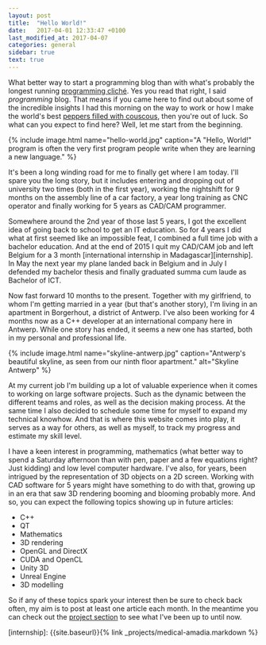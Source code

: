 ```yaml
---
layout: post
title:  "Hello World!"
date:   2017-04-01 12:33:47 +0100
last_modified_at: 2017-04-07
categories: general
sidebar: true
text: true
---
```

What better way to start a programming blog than with what's probably the longest
running [programming cliché][hello-world]. Yes you read that right, I said
*programming* blog. That means if you came here to find out about some of the
incredible insights I had this morning on the way to work or how I make the
world's best [peppers filled with couscous][couscous], then you're out of luck.
So what can you expect to find here? Well, let me start from the beginning.

{% include image.html
name="hello-world.jpg"
caption="A \"Hello, World!\" program is often the very first program people write
when they are learning a new language."
%}

It's been a long winding road for me to finally get where I am today. I'll spare
you the long story, but it includes entering and dropping out of university two
times (both in the first year), working the nightshift for 9 months on the
assembly line of a car factory, a year long training as CNC operator and finally
working for 5 years as CAD/CAM programmer.

Somewhere around the 2nd year of those last 5 years, I got the excellent idea of
going back to school to get an IT education. So for 4 years I did what at first
seemed like an impossible feat, I combined a full time job with a bachelor
education. And at the end of 2015 I quit my CAD/CAM job and left Belgium for a
3 month [international internship in Madagascar][internship]. In May the next
year my plane landed back in Belgium and in July I defended my bachelor thesis
and finally graduated summa cum laude as Bachelor of ICT.

Now fast forward 10 months to the present. Together with my girlfriend, to whom
I'm getting married in a year (but that's another story), I'm living in an
apartment in Borgerhout, a district of Antwerp. I've also been working for 4
months now as a C++ developer at an international company here in Antwerp. While
one story has ended, it seems a new one has started, both in my personal and
professional life.

{% include image.html
name="skyline-antwerp.jpg"
caption="Antwerp's beautiful skyline, as seen from our ninth floor apartment."
alt="Skyline Antwerp"
%}

At my current job I'm building up a lot of valuable experience when it comes to
working on large software projects. Such as the dynamic between the different
teams and roles, as well as the decision making process. At the same time I also
decided to schedule some time for myself to expand my technical knowhow. And
that is where this website comes into play, it serves as a way for others, as
well as myself, to track my progress and estimate my skill level.

I have a keen interest in programming, mathematics (what better way to spend a
Saturday afternoon than with pen, paper and a few equations right? Just kidding)
and low level computer hardware. I've also, for years, been intrigued by the
representation of 3D objects on a 2D screen. Working with CAD software for 5
years might have something to do with that, growing up in an era that saw 3D
rendering booming and blooming probably more. And so, you can expect the
following topics showing up in future articles:

- C++
- QT
- Mathematics
- 3D rendering
- OpenGL and DirectX
- CUDA and OpenCL
- Unity 3D
- Unreal Engine
- 3D modelling

So if any of these topics spark your interest then be sure to check back often,
my aim is to post at least one article each month. In the meantime you can check
out the [project section](/projects/) to see what I've been up to until now.  

[hello-world]: https://en.wikipedia.org/wiki/%22Hello,_World!%22_program
[couscous]: https://dagelijksekost.een.be/gerechten/gevulde-paprikas-met-couscous-en-feta
[internship]: {{site.baseurl}}{% link _projects/medical-amadia.markdown %}
